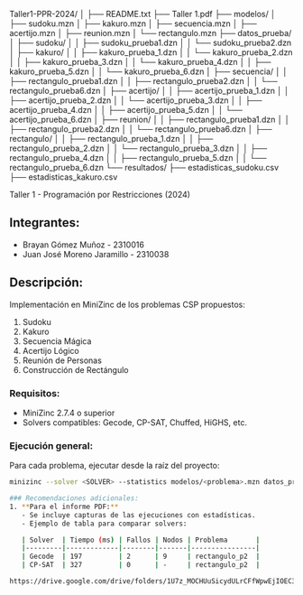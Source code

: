 Taller1-PPR-2024/
│
├── README.txt
├── Taller 1.pdf
├── modelos/
│   ├── sudoku.mzn
│   ├── kakuro.mzn
│   ├── secuencia.mzn
│   ├── acertijo.mzn
│   ├── reunion.mzn
│   └── rectangulo.mzn
├── datos_prueba/
│   ├── sudoku/
│   │   ├── sudoku_prueba1.dzn
│   │   └── sudoku_prueba2.dzn
│   ├── kakuro/
│   │   ├── kakuro_prueba_1.dzn
│   │   └── kakuro_prueba_2.dzn
│   │   ├── kakuro_prueba_3.dzn
│   │   └── kakuro_prueba_4.dzn
│   │   ├── kakuro_prueba_5.dzn
│   │   └── kakuro_prueba_6.dzn
│   ├── secuencia/
│   │   ├── rectangulo_prueba1.dzn
│   │   ├── rectangulo_prueba2.dzn
│   │   └── rectangulo_prueba6.dzn
│   ├── acertijo/
│   │   ├── acertijo_prueba_1.dzn
│   │   ├── acertijo_prueba_2.dzn
│   │   └── acertijo_prueba_3.dzn
│   │   ├── acertijo_prueba_4.dzn
│   │   ├── acertijo_prueba_5.dzn
│   │   └── acertijo_prueba_6.dzn
│   ├── reunion/
│   │   ├── rectangulo_prueba1.dzn
│   │   ├── rectangulo_prueba2.dzn
│   │   └── rectangulo_prueba6.dzn
│   ├── rectangulo/
│   │   ├── rectangulo_prueba_1.dzn
│   │   ├── rectangulo_prueba_2.dzn
│   │   └── rectangulo_prueba_3.dzn
│   │   ├── rectangulo_prueba_4.dzn
│   │   ├── rectangulo_prueba_5.dzn
│   │   └── rectangulo_prueba_6.dzn
└── resultados/
    ├── estadisticas_sudoku.csv
    ├── estadisticas_kakuro.csv


Taller 1 - Programación por Restricciones (2024)

## Integrantes:
- Brayan Gómez Muñoz - 2310016
- Juan José Moreno Jaramillo - 2310038

## Descripción:
Implementación en MiniZinc de los problemas CSP propuestos:
1. Sudoku
2. Kakuro
3. Secuencia Mágica
4. Acertijo Lógico
5. Reunión de Personas
6. Construcción de Rectángulo


### Requisitos:
- MiniZinc 2.7.4 o superior
- Solvers compatibles: Gecode, CP-SAT, Chuffed, HiGHS, etc.

### Ejecución general:
Para cada problema, ejecutar desde la raíz del proyecto:
```bash
minizinc --solver <SOLVER> --statistics modelos/<problema>.mzn datos_prueba/<problema>/<prueba>.dzn

### Recomendaciones adicionales:
1. **Para el informe PDF:**
   - Se incluye capturas de las ejecuciones con estadísticas.
   - Ejemplo de tabla para comparar solvers:

   | Solver  | Tiempo (ms) | Fallos | Nodos | Problema       |
   |---------|-------------|--------|-------|----------------|
   | Gecode  | 197         | 2      | 9     | rectangulo_p2  |
   | CP-SAT  | 327         | 0      | -     | rectangulo_p2  |

https://drive.google.com/drive/folders/1U7z_MOCHUuSicydULrCFfWpwEjIOEC3m?usp=drive_link
